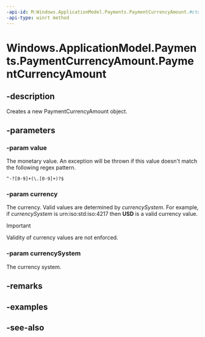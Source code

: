 ```yaml
---
-api-id: M:Windows.ApplicationModel.Payments.PaymentCurrencyAmount.#ctor(System.String,System.String,System.String)
-api-type: winrt method
---
```


<!-- Method syntax
public PaymentCurrencyAmount(System.String value, System.String currency, System.String currencySystem)
-->

# Windows.ApplicationModel.Payments.PaymentCurrencyAmount.PaymentCurrencyAmount

## -description
Creates a new PaymentCurrencyAmount object.

## -parameters
### -param value
The monetary value. An exception will be thrown if this value doesn't match the following regex pattern.
```
^-?[0-9]+(\.[0-9]+)?$
```



### -param currency
The currency. Valid values are determined by *currencySystem*. For example, if *currencySystem* is urn:iso:std:iso:4217 then **USD** is a valid currency value. 

> [!IMPORTANT]
> Validity of currency values are not enforced.

### -param currencySystem
The currency system.

## -remarks

## -examples

## -see-also
